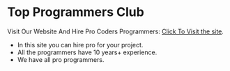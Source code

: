 <h1>Top Programmers Club</h1>

Visit Our Website And Hire Pro Coders Programmers: [Click To Visit the site](https://programmer-club-web.netlify.app/).

<ul>
    <li>In this site you can hire pro for your project.</li>
    <li>All the programmers have 10 years+ experience.</li>
    <li>We have all pro programmers.</li>
</ul>
